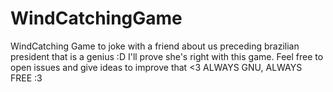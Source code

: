 # WindCatchingGame
WindCatching Game to joke with a friend about us preceding brazilian president that is a genius :D  I'll prove she's right with this game. Feel free to open issues and give ideas to improve that &lt;3   ALWAYS GNU, ALWAYS FREE :3
